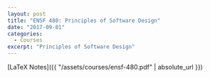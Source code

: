 ```yaml
---
layout: post
title: "ENSF 480: Principles of Software Design"
date: "2017-09-01"
categories:
  - Courses
excerpt: "Principles of Software Design"
---
```


[LaTeX Notes]({{ "/assets/courses/ensf-480.pdf" | absolute_url }})
